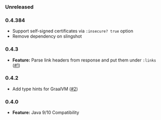 ### Unreleased

### 0.4.384

- Support self-signed certificates via `:insecure? true` option
- Remove dependency on slingshot

### 0.4.3

- **Feature:** Parse link headers from response and put them under `:links` ([#1](https://github.com/martinklepsch/clj-http-lite/pull/1))

### 0.4.2

- Add type hints for GraalVM ([#2](https://github.com/clj-commons/clj-http-lite/pull/2))

### 0.4.0

- **Feature:** Java 9/10 Compatibility
